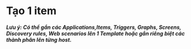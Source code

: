 # Tạo 1 item

***Lưu ý: Có thể gắn các Applications,Items, Triggers, Graphs, Screens, Discovery rules, Web scenarios lên 1 Template hoặc gắn riêng biệt các thành phân lên từng host.***
